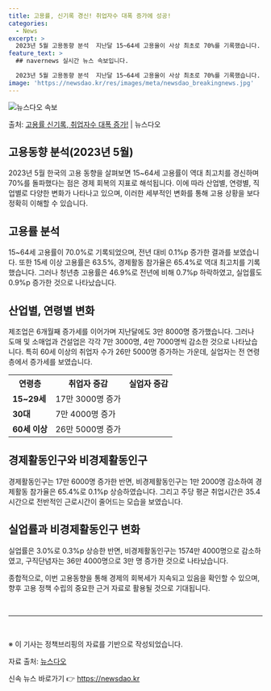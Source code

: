 ```yaml
---
title: 고용률, 신기록 경신! 취업자수 대폭 증가에 성공!
categories:
  - News
excerpt: >
  2023년 5월 고용동향 분석  지난달 15~64세 고용율이 사상 최초로 70%를 기록했습니다. 또한 15세…
feature_text: >
  ## navernews 실시간 뉴스 속보입니다.

  2023년 5월 고용동향 분석  지난달 15~64세 고용율이 사상 최초로 70%를 기록했습니다. 또한 15세…
image: 'https://newsdao.kr/res/images/meta/newsdao_breakingnews.jpg'
---
```


![뉴스다오 속보](https://newsdao.kr/res/images/meta/newsdao_breakingnews.jpg)

<p>출처: <a href="https://newsdao.kr/4193" rel="dofollow">고용률 신기록, 취업자수 대폭 증가!</a> | 뉴스다오</p>

<h2 data-ke-size="size26">고용동향 분석(2023년 5월)</h2>
<p data-ke-size="size16">2023년 5월 한국의 고용 동향을 살펴보면 15~64세 고용률이 역대 최고치를 경신하며 70%를 돌파했다는 점은 경제 회복의 지표로 해석됩니다. 이에 따라 산업별, 연령별, 직업별로 다양한 변화가 나타나고 있으며, 이러한 세부적인 변화를 통해 고용 상황을 보다 정확히 이해할 수 있습니다.</p>

<h2 data-ke-size="size24">고용률 분석</h2>
<p data-ke-size="size16">15~64세 고용률이 70.0%로 기록되었으며, 전년 대비 0.1%p 증가한 결과를 보였습니다. 또한 15세 이상 고용률은 63.5%, 경제활동 참가율은 65.4%로 역대 최고치를 기록했습니다. 그러나 청년층 고용률은 46.9%로 전년에 비해 0.7%p 하락하였고, 실업률도 0.9%p 증가한 것으로 나타났습니다.</p>

<h2 data-ke-size="size24">산업별, 연령별 변화</h2>
<p data-ke-size="size16">제조업은 6개월째 증가세를 이어가며 지난달에도 3만 8000명 증가했습니다. 그러나 도매 및 소매업과 건설업은 각각 7만 3000명, 4만 7000명씩 감소한 것으로 나타났습니다. 특히 60세 이상의 취업자 수가 26만 5000명 증가하는 가운데, 실업자는 전 연령층에서 증가세를 보였습니다.</p>

<table>
    <tr>
        <th>연령층</th>
        <th>취업자 증감</th>
        <th>실업자 증감</th>
    </tr>
    <tr>
        <td><b>15~29세</b></td>
        <td>17만 3000명 증가</td>
        <td></td>
    </tr>
    <tr>
        <td><b>30대</b></td>
        <td>7만 4000명 증가</td>
        <td></td>
    </tr>
    <tr>
        <td><b>60세 이상</b></td>
        <td>26만 5000명 증가</td>
        <td></td>
    </tr>
</table>

<h2 data-ke-size="size24">경제활동인구와 비경제활동인구</h2>
<p data-ke-size="size16">경제활동인구는 17만 6000명 증가한 반면, 비경제활동인구는 1만 2000명 감소하여 경제활동 참가율은 65.4%로 0.1%p 상승하였습니다. 그리고 주당 평균 취업시간은 35.4시간으로 전반적인 근로시간이 줄어드는 모습을 보였습니다.</p>

<h2 data-ke-size="size24">실업률과 비경제활동인구 변화</h2>
<p data-ke-size="size16">실업률은 3.0%로 0.3%p 상승한 반면, 비경제활동인구는 1574만 4000명으로 감소하였고, 구직단념자는 36만 4000명으로 3만 명 증가한 것으로 나타났습니다.</p>

<p data-ke-size="size16">종합적으로, 이번 고용동향을 통해 경제의 회복세가 지속되고 있음을 확인할 수 있으며, 향후 고용 정책 수립의 중요한 근거 자료로 활용될 것으로 기대됩니다.</p>

<p data-ke-size="size16">&nbsp;</p>

<hr>

<p data-ke-size="size16">&nbsp;</p>

<p data-ke-size="size16">※ 이 기사는 정책브리핑의 자료를 기반으로 작성되었습니다.</p>
<p data-ke-size="size16">자료 출처: <a href="https://newsdao.kr/4193">뉴스다오</a></p> 

신속 뉴스 바로가기 👉 <a href="https://newsdao.kr" rel="dofollow">https://newsdao.kr</a>


